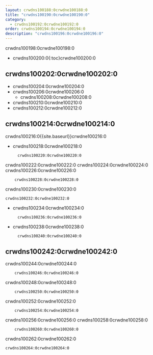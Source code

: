 ```yaml
---
layout: crwdns100188:0crwdne100188:0
title: "crwdns100190:0crwdne100190:0"
category:
  - crwdns100192:0crwdne100192:0
order: crwdns100194:0crwdne100194:0
description: "crwdns100196:0crwdne100196:0"
---
```

crwdns100198:0crwdne100198:0

- crwdns100200:0{:toc}crwdne100200:0

## crwdns100202:0crwdne100202:0

- crwdns100204:0crwdne100204:0
- crwdns100206:0crwdne100206:0 
  - crwdns100208:0crwdne100208:0
- crwdns100210:0crwdne100210:0
- crwdns100212:0crwdne100212:0

## crwdns100214:0crwdne100214:0

crwdns100216:0{{site.baseurl}}crwdne100216:0

- crwdns100218:0crwdne100218:0

        crwdns100220:0crwdne100220:0
    

crwdns100222:0crwdne100222:0 crwdns100224:0crwdne100224:0 crwdns100226:0crwdne100226:0

        crwdns100228:0crwdne100228:0
    

crwdns100230:0crwdne100230:0

    crwdns100232:0crwdne100232:0
    

- crwdns100234:0crwdne100234:0

        crwdns100236:0crwdne100236:0
    

- crwdns100238:0crwdne100238:0

        crwdns100240:0crwdne100240:0
    

## crwdns100242:0crwdne100242:0

crwdns100244:0crwdne100244:0

        crwdns100246:0crwdne100246:0
    

crwdns100248:0crwdne100248:0

        crwdns100250:0crwdne100250:0
    

crwdns100252:0crwdne100252:0

        crwdns100254:0crwdne100254:0
    

crwdns100256:0crwdne100256:0 crwdns100258:0crwdne100258:0

        crwdns100260:0crwdne100260:0
    

crwdns100262:0crwdne100262:0

    crwdns100264:0crwdne100264:0